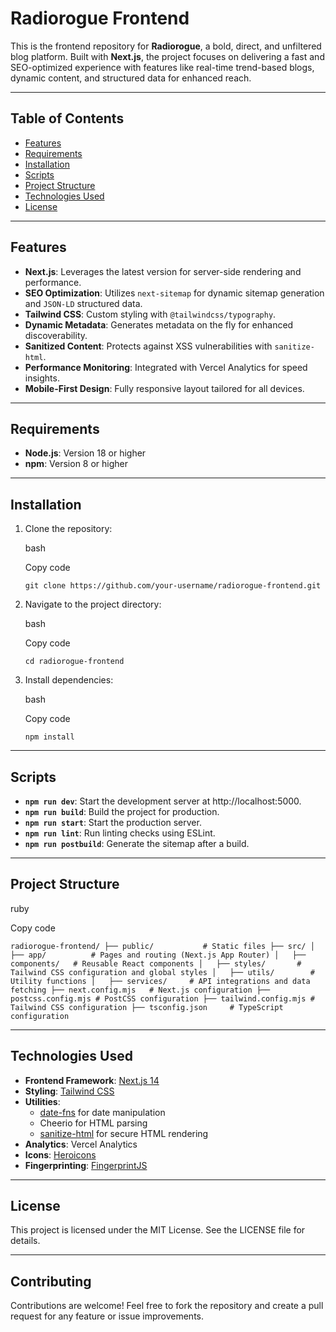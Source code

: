 Radiorogue Frontend
===================

This is the frontend repository for **Radiorogue**, a bold, direct, and unfiltered blog platform. Built with **Next.js**, the project focuses on delivering a fast and SEO-optimized experience with features like real-time trend-based blogs, dynamic content, and structured data for enhanced reach.

* * * * *

**Table of Contents**
---------------------

-   [Features](#features)
-   [Requirements](#requirements)
-   [Installation](#installation)
-   [Scripts](#scripts)
-   [Project Structure](#project-structure)
-   [Technologies Used](#technologies-used)
-   [License](#license)

* * * * *

**Features**
------------

-   **Next.js**: Leverages the latest version for server-side rendering and performance.
-   **SEO Optimization**: Utilizes `next-sitemap` for dynamic sitemap generation and `JSON-LD` structured data.
-   **Tailwind CSS**: Custom styling with `@tailwindcss/typography`.
-   **Dynamic Metadata**: Generates metadata on the fly for enhanced discoverability.
-   **Sanitized Content**: Protects against XSS vulnerabilities with `sanitize-html`.
-   **Performance Monitoring**: Integrated with Vercel Analytics for speed insights.
-   **Mobile-First Design**: Fully responsive layout tailored for all devices.

* * * * *

**Requirements**
----------------

-   **Node.js**: Version 18 or higher
-   **npm**: Version 8 or higher

* * * * *

**Installation**
----------------

1.  Clone the repository:

    bash

    Copy code

    `git clone https://github.com/your-username/radiorogue-frontend.git`

2.  Navigate to the project directory:

    bash

    Copy code

    `cd radiorogue-frontend`

3.  Install dependencies:

    bash

    Copy code

    `npm install`

* * * * *

**Scripts**
-----------

-   **`npm run dev`**: Start the development server at http://localhost:5000.
-   **`npm run build`**: Build the project for production.
-   **`npm run start`**: Start the production server.
-   **`npm run lint`**: Run linting checks using ESLint.
-   **`npm run postbuild`**: Generate the sitemap after a build.

* * * * *

**Project Structure**
---------------------

ruby

Copy code

`radiorogue-frontend/
├── public/           # Static files
├── src/
│   ├── app/          # Pages and routing (Next.js App Router)
│   ├── components/   # Reusable React components
│   ├── styles/       # Tailwind CSS configuration and global styles
│   ├── utils/        # Utility functions
│   ├── services/     # API integrations and data fetching
├── next.config.mjs   # Next.js configuration
├── postcss.config.mjs # PostCSS configuration
├── tailwind.config.mjs # Tailwind CSS configuration
├── tsconfig.json     # TypeScript configuration`

* * * * *

**Technologies Used**
---------------------

-   **Frontend Framework**: [Next.js 14](https://nextjs.org/)
-   **Styling**: [Tailwind CSS](https://tailwindcss.com/)
-   **Utilities**:
    -   [date-fns](https://date-fns.org/) for date manipulation
    -   Cheerio for HTML parsing
    -   [sanitize-html](https://github.com/apostrophecms/sanitize-html) for secure HTML rendering
-   **Analytics**: Vercel Analytics
-   **Icons**: [Heroicons](https://heroicons.com/)
-   **Fingerprinting**: [FingerprintJS](https://fingerprint.com/)

* * * * *

**License**
-----------

This project is licensed under the MIT License. See the LICENSE file for details.

* * * * *

**Contributing**
----------------

Contributions are welcome! Feel free to fork the repository and create a pull request for any feature or issue improvements.